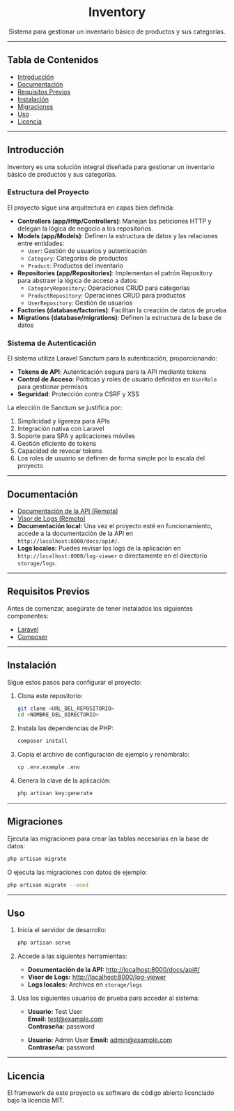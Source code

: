 <div align="center">
    <h1>Inventory</h1>
    <p>Sistema para gestionar un inventario básico de productos y sus categorías.</p>
</div>

---

## Tabla de Contenidos

-   [Introducción](#introducción)
-   [Documentación](#documentación)
-   [Requisitos Previos](#requisitos-previos)
-   [Instalación](#instalación)
-   [Migraciones](#migraciones)
-   [Uso](#uso)
-   [Licencia](#licencia)

---

## Introducción

Inventory es una solución integral diseñada para gestionar un inventario básico de productos y sus categorías.

### Estructura del Proyecto

El proyecto sigue una arquitectura en capas bien definida:

-   **Controllers (app/Http/Controllers)**: Manejan las peticiones HTTP y delegan la lógica de negocio a los repositorios.
-   **Models (app/Models)**: Definen la estructura de datos y las relaciones entre entidades:
    -   `User`: Gestión de usuarios y autenticación
    -   `Category`: Categorías de productos
    -   `Product`: Productos del inventario
-   **Repositories (app/Repositories)**: Implementan el patrón Repository para abstraer la lógica de acceso a datos:
    -   `CategoryRepository`: Operaciones CRUD para categorías
    -   `ProductRepository`: Operaciones CRUD para productos
    -   `UserRepository`: Gestión de usuarios
-   **Factories (database/factories)**: Facilitan la creación de datos de prueba
-   **Migrations (database/migrations)**: Definen la estructura de la base de datos

### Sistema de Autenticación

El sistema utiliza Laravel Sanctum para la autenticación, proporcionando:

-   **Tokens de API**: Autenticación segura para la API mediante tokens
-   **Control de Acceso**: Políticas y roles de usuario definidos en `UserRole` para gestionar permisos
-   **Seguridad**: Protección contra CSRF y XSS

La elección de Sanctum se justifica por:

1. Simplicidad y ligereza para APIs
2. Integración nativa con Laravel
3. Soporte para SPA y aplicaciones móviles
4. Gestión eficiente de tokens
5. Capacidad de revocar tokens
6. Los roles de usuario se definen de forma simple por la escala del proyecto

---

## Documentación

-   [Documentación de la API (Remota)](https://inventory-production-c63f.up.railway.app/docs/api#/)
-   [Visor de Logs (Remoto)](https://inventory-production-c63f.up.railway.app/log-viewer)
-   **Documentación local:** Una vez el proyecto esté en funcionamiento, accede a la documentación de la API en `http://localhost:8000/docs/api#/`.
-   **Logs locales:** Puedes revisar los logs de la aplicación en `http://localhost:8000/log-viewer` o directamente en el directorio `storage/logs`.

---

## Requisitos Previos

Antes de comenzar, asegúrate de tener instalados los siguientes componentes:

-   [Laravel](https://laravel.com/docs/12.x)
-   [Composer](https://getcomposer.org/download)

---

## Instalación

Sigue estos pasos para configurar el proyecto:

1. Clona este repositorio:

    ```bash
    git clone <URL_DEL_REPOSITORIO>
    cd <NOMBRE_DEL_DIRECTORIO>
    ```

2. Instala las dependencias de PHP:

    ```bash
    composer install
    ```

3. Copia el archivo de configuración de ejemplo y renómbralo:

    ```bash
    cp .env.example .env
    ```

4. Genera la clave de la aplicación:

    ```bash
    php artisan key:generate
    ```

---

## Migraciones

Ejecuta las migraciones para crear las tablas necesarias en la base de datos:

```bash
php artisan migrate
```

O ejecuta las migraciones con datos de ejemplo:

```bash
php artisan migrate --seed
```

---

## Uso

1.  Inicia el servidor de desarrollo:

    ```bash
    php artisan serve
    ```

2.  Accede a las siguientes herramientas:

    -   **Documentación de la API:** [http://localhost:8000/docs/api#/](http://localhost:8000/docs/api#/)
    -   **Visor de Logs:** [http://localhost:8000/log-viewer](http://localhost:8000/log-viewer)
    -   **Logs locales:** Archivos en `storage/logs`

3.  Usa los siguientes usuarios de prueba para acceder al sistema:

    -   **Usuario:** Test User  
        **Email:** test@example.com  
        **Contraseña:** password

    -   **Usuario:** Admin User
        **Email:** admin@example.com  
         **Contraseña:** password

---

## Licencia

El framework de este proyecto es software de código abierto licenciado bajo la licencia MIT.
